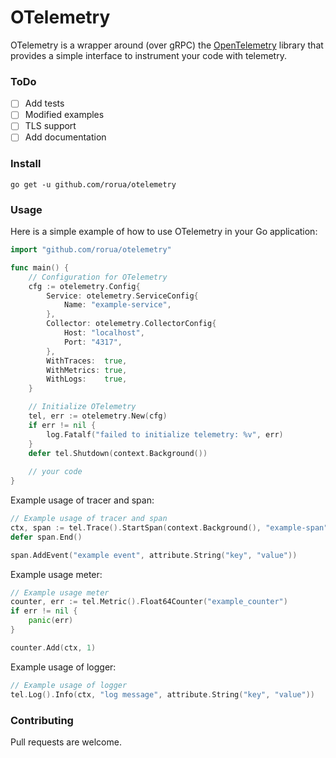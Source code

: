 # OTelemetry

OTelemetry is a wrapper around (over gRPC) the [OpenTelemetry](https://opentelemetry.io/) library
that provides a simple interface to instrument your code with telemetry.

### ToDo
- [ ] Add tests
- [ ] Modified examples
- [ ] TLS support
- [ ] Add documentation

### Install

```shell
go get -u github.com/rorua/otelemetry
```


### Usage

Here is a simple example of how to use OTelemetry in your Go application:

```go
import "github.com/rorua/otelemetry"

func main() {
	// Configuration for OTelemetry
	cfg := otelemetry.Config{
		Service: otelemetry.ServiceConfig{
			Name: "example-service",
		},
		Collector: otelemetry.CollectorConfig{
			Host: "localhost",
			Port: "4317",
		},
		WithTraces:  true,
		WithMetrics: true,
		WithLogs:    true,
	}

	// Initialize OTelemetry
	tel, err := otelemetry.New(cfg)
	if err != nil {
		log.Fatalf("failed to initialize telemetry: %v", err)
	}
	defer tel.Shutdown(context.Background())
	
	// your code 
}	
```

Example usage of tracer and span:
```go
// Example usage of tracer and span
ctx, span := tel.Trace().StartSpan(context.Background(), "example-span")
defer span.End()

span.AddEvent("example event", attribute.String("key", "value"))
```

Example usage meter:

```go
// Example usage meter
counter, err := tel.Metric().Float64Counter("example_counter")
if err != nil {
    panic(err)
}

counter.Add(ctx, 1)
```

Example usage of logger:

```go
// Example usage of logger
tel.Log().Info(ctx, "log message", attribute.String("key", "value"))
```

### Contributing

Pull requests are welcome.
